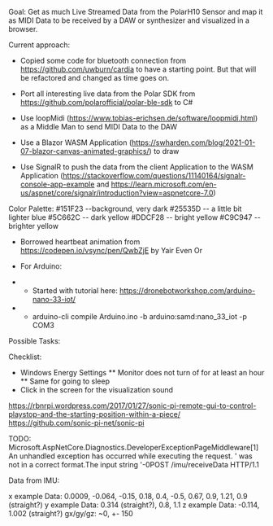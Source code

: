Goal: Get as much Live Streamed Data from the PolarH10 Sensor and map it as MIDI Data to be received by a DAW or synthesizer and visualized in a browser.

Current approach:
* Copied some code for bluetooth connection from https://github.com/uwburn/cardia to have a starting point. But that will be refactored and changed as time goes on.
* Port all interesting live data from the Polar SDK from https://github.com/polarofficial/polar-ble-sdk to C#
* Use loopMidi (https://www.tobias-erichsen.de/software/loopmidi.html) as a Middle Man to send MIDI Data to the DAW 

* Use a Blazor WASM Application (https://swharden.com/blog/2021-01-07-blazor-canvas-animated-graphics/) to draw
* Use SignalR to push the data from the client Application to the WASM Application (https://stackoverflow.com/questions/11140164/signalr-console-app-example and https://learn.microsoft.com/en-us/aspnet/core/signalr/introduction?view=aspnetcore-7.0)

Color Palette:
#151F23 --background, very dark
#25535D -- a little bit lighter blue
#5C662C -- dark yellow
#DDCF28 -- bright yellow
#C9C947 --brighter yellow

* Borrowed heartbeat animation from https://codepen.io/vsync/pen/QwbZjE by Yair Even Or


* For Arduino:
* * Started with tutorial here: https://dronebotworkshop.com/arduino-nano-33-iot/
* * arduino-cli compile Arduino.ino -b arduino:samd:nano_33_iot -p COM3

Possible Tasks:

Checklist:
* Windows Energy Settings
** Monitor does not turn of for at least an hour
** Same for going to sleep
* Click in the screen for the visualization sound


https://rbnrpi.wordpress.com/2017/01/27/sonic-pi-remote-gui-to-control-playstop-and-the-starting-position-within-a-piece/
https://github.com/sonic-pi-net/sonic-pi

TODO: Microsoft.AspNetCore.Diagnostics.DeveloperExceptionPageMiddleware[1]
      An unhandled exception has occurred while executing the request.
' was not in a correct format.The input string '-0POST /imu/receiveData HTTP/1.1

Data from IMU:

x example Data: 0.0009, -0.064, -0.15, 0.18, 0.4, -0.5, 0.67, 0.9, 1.21, 0.9 (straight?)
y example Data: 0.314 (straight?), 0.8, 1.1
z example Data: -0.114, 1.002 (straight?)
gx/gy/gz: ~0, +- 150
